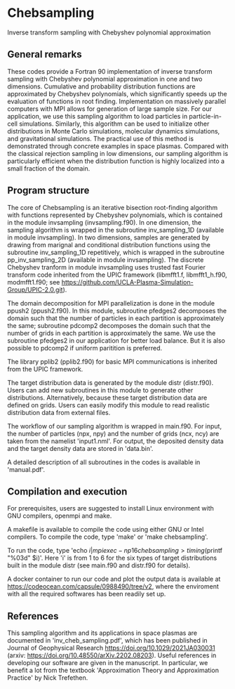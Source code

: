 # Chebsampling
Inverse transform sampling with Chebyshev polynomial approximation

## General remarks
These codes provide a Fortran 90 implementation of inverse transform sampling with Chebyshev polynomial approximation in one and two dimensions. Cumulative and probability distribution functions are approximated by Chebyshev polynomials, which significantly speeds up the evaluation of functions in root finding. Implementation on massively parallel computers with MPI allows for generation of large sample size. For our application, we use this sampling algorithm to load particles in particle-in-cell simulations. Similarly, this algorithm can be used to initialize other distributions in Monte Carlo simulations, molecular dynamics simulations, and gravitational simulations. The practical use of this method is demonstrated through concrete examples in space plasmas. Compared with the classical rejection sampling in low dimensions, our sampling algorithm is particularly efficient when the distribution function is highly localized into a small fraction of the domain.

## Program structure
The core of Chebsampling is an iterative bisection root-finding algorithm with functions represented by Chebyshev polynomials, which is contained in the module invsampling (invsampling.f90). In one dimension, the sampling algorithm is wrapped in the subroutine inv_sampling_1D (available in module invsampling). In two dimensions, samples are generated by drawing from marignal and conditional distribution functions using the subroutine inv_sampling_1D repetitively, which is wrapped in the subroutine pp_inv_sampling_2D (available in module invsampling). The discrete Chebyshev tranform in module invsampling uses trusted fast Fourier transform code inherited from the UPIC framework (libmfft1.f, libmfft1_h.f90, modmfft1.f90; see https://github.com/UCLA-Plasma-Simulation-Group/UPIC-2.0.git).

The domain decomposition for MPI parallelization is done in the module ppush2 (ppush2.f90). In this module, subroutine pfedges2 decomposes the domain such that the number of particles in each partition is approximately the same; subroutine pdcomp2 decomposes the domain such that the number of grids in each partition is approximately the same. We use the subroutine pfedges2 in our application for better load balance. But it is also possible to pdcomp2 if uniform paritition is preferred.

The library pplib2 (pplib2.f90) for basic MPI communications is inherited from the UPIC framework.

The target distribution data is generated by the module distr (distr.f90). Users can add new subroutines in this module to generate other distributions. Alternatively, because these target distribution data are defined on grids. Users can easily modify this module to read realistic distribution data from external files.

The workflow of our sampling algorithm is wrapped in main.f90. For input, the number of particles (npx, npy) and the number of grids (ncx, ncy) are taken from the namelist 'input1.nml'. For output, the deposited density data and the target density data are stored in 'data.bin'.

A detailed description of all subroutines in the codes is available in 'manual.pdf'.

## Compilation and execution
For prerequisites, users are suggested to install Linux environment with GNU compilers, openmpi and make.

A makefile is available to compile the code using either GNU or Intel compilers. To compile the code, type 'make' or 'make chebsampling'.

To run the code, type 'echo $i | mpiexec -np 16 chebsampling > timing$(printf "%03d" $i)'. Here 'i' is from 1 to 6 for the six types of target distributions built in the module distr (see main.f90 and distr.f90 for details).

A docker container to run our code and plot the output data is available at https://codeocean.com/capsule/0988490/tree/v2, where the enviroment with all the required softwares has been readily set up.

## References
This sampling algorithm and its applications in space plasmas are documented in 'inv_cheb_sampling.pdf', which has been published in Journal of Geophysical Research https://doi.org/10.1029/2021JA030031 (arxiv: https://doi.org/10.48550/arXiv.2202.08203). Useful references in developing our software are given in the manuscript. In particular, we benefit a lot from the textbook 'Approximation Theory and Approximation Practice' by Nick Trefethen.
